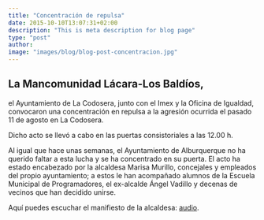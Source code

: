```yaml
---
title: "Concentración de repulsa"
date: 2015-10-10T13:07:31+02:00
description: "This is meta description for blog page"
type: "post"
author:
image: "images/blog/blog-post-concentracion.jpg"
---
```


## La Mancomunidad Lácara-Los Baldíos,
el Ayuntamiento de La Codosera, junto con el Imex y la Oficina de Igualdad, convocaron una concentración en repulsa a la agresión ocurrida el pasado 11 de agosto en La Codosera.

Dicho acto se llevó a cabo en las puertas consistoriales a las 12.00 h.

Al igual que hace unas semanas, el Ayuntamiento de Alburquerque no ha querido faltar a esta lucha y se ha concentrado en su puerta. El acto ha estado encabezado por la alcaldesa Marisa Murillo, concejales y empleados del propio ayuntamiento; a estos le han acompañado alumnos de la Escuela Municipal de Programadores, el ex-alcalde Ángel Vadillo y decenas de vecinos que han decidido unirse.

Aquí puedes escuchar el manifiesto de la alcaldesa: [audio](https://www.ivoox.com/40102103).